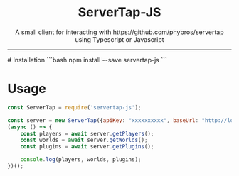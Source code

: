 <h1 align="center">
ServerTap-JS
</h1>
<p align="center">
A small client for interacting with https://github.com/phybros/servertap using Typescript or Javascript
</p>
<hr>
# Installation
```bash
npm install --save servertap-js
```

# Usage
```javascript
const ServerTap = require('servertap-js');

const server = new ServerTap({apiKey: "xxxxxxxxxx", baseUrl: "http://localhost:4567"});
(async () => {
    const players = await server.getPlayers();
    const worlds = await server.getWorlds();
    const plugins = await server.getPlugins();

    console.log(players, worlds, plugins);
})();
```


